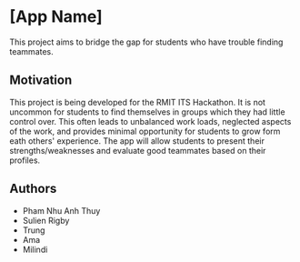 # [App Name]
This project aims to bridge the gap for students who have trouble finding teammates.

## Motivation
This project is being developed for the RMIT ITS Hackathon.
It is not uncommon for students to find themselves in groups which they had little control over. This often leads to unbalanced work loads, neglected aspects of the work, and provides minimal opportunity for students to grow form eath others' experience.
The app will allow students to present their strengths/weaknesses and evaluate good teammates based on their profiles.

## Authors
 - Pham Nhu Anh Thuy
 - Sulien Rigby
 - Trung
 - Ama
 - Milindi
